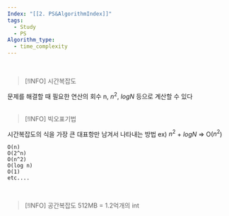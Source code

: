 ```yaml
---
Index: "[[2. PS&AlgorithmIndex]]"
tags:
  - Study
  - PS
Algorithm_type:
  - time_complexity
---
```

   
> [!INFO] 시간복잡도

문제를 해결할 때 필요한 연산의 회수
n, $n^2$, $log N$ 등으로 계산할 수 있다
   
   

> [!INFO] 빅오표기법

시간복잡도의 식을 가장 큰 대표항만 남겨서 나타내는 방법
ex) $n^2$ + $log N$ => O($n^2$)
```
O(n)
O(2^n)
O(n^2)
O(log n)
O(1)
etc....
```
   
   

> [!INFO] 공간복잡도
512MB = 1.2억개의 int


